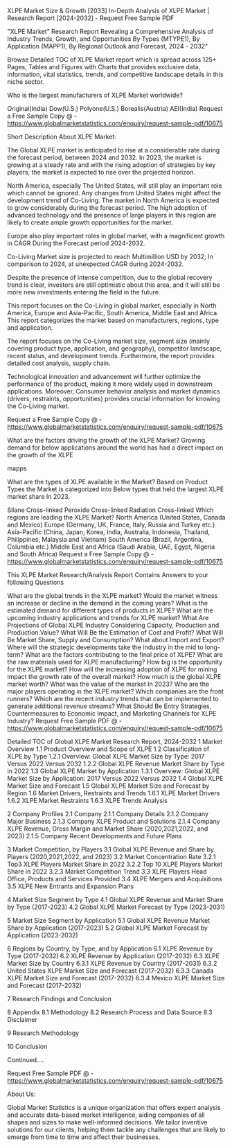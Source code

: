 XLPE Market Size & Growth [2033]
In-Depth Analysis of XLPE Market | Research Report [2024-2032] - Request Free Sample PDF

"XLPE Market" Research Report Revealing a Comprehensive Analysis of Industry Trends, Growth, and Opportunities By Types (MTYPE1), By Application (MAPP1), By Regional Outlook and Forecast, 2024 - 2032"

Browse Detailed TOC of XLPE Market report which is spread across 125+ Pages, Tables and Figures with Charts that provides exclusive data, information, vital statistics, trends, and competitive landscape details in this niche sector.

Who is the largest manufacturers of XLPE Market worldwide?

Original(India)
Dow(U.S.)
Polyone(U.S.)
Borealis(Austria)
AEI(India)
Request a Free Sample Copy @ - https://www.globalmarketstatistics.com/enquiry/request-sample-pdf/10675

Short Description About XLPE Market:

The Global XLPE market is anticipated to rise at a considerable rate during the forecast period, between 2024 and 2032. In 2023, the market is growing at a steady rate and with the rising adoption of strategies by key players, the market is expected to rise over the projected horizon.

North America, especially The United States, will still play an important role which cannot be ignored. Any changes from United States might affect the development trend of Co-Living. The market in North America is expected to grow considerably during the forecast period. The high adoption of advanced technology and the presence of large players in this region are likely to create ample growth opportunities for the market.

Europe also play important roles in global market, with a magnificent growth in CAGR During the Forecast period 2024-2032.

Co-Living Market size is projected to reach Multimillion USD by 2032, In comparison to 2024, at unexpected CAGR during 2024-2032.

Despite the presence of intense competition, due to the global recovery trend is clear, investors are still optimistic about this area, and it will still be more new investments entering the field in the future.

This report focuses on the Co-Living in global market, especially in North America, Europe and Asia-Pacific, South America, Middle East and Africa. This report categorizes the market based on manufacturers, regions, type and application.

The report focuses on the Co-Living market size, segment size (mainly covering product type, application, and geography), competitor landscape, recent status, and development trends. Furthermore, the report provides detailed cost analysis, supply chain.

Technological innovation and advancement will further optimize the performance of the product, making it more widely used in downstream applications. Moreover, Consumer behavior analysis and market dynamics (drivers, restraints, opportunities) provides crucial information for knowing the Co-Living market.

Request a Free Sample Copy @ - https://www.globalmarketstatistics.com/enquiry/request-sample-pdf/10675

What are the factors driving the growth of the XLPE Market?
Growing demand for below applications around the world has had a direct impact on the growth of the XLPE

mapps

What are the types of XLPE available in the Market?
Based on Product Types the Market is categorized into Below types that held the largest XLPE market share In 2023.


Silane Cross-linked
Peroxide Cross-linked
Radiation Cross-linked
Which regions are leading the XLPE Market?
North America (United States, Canada and Mexico)
Europe (Germany, UK, France, Italy, Russia and Turkey etc.)
Asia-Pacific (China, Japan, Korea, India, Australia, Indonesia, Thailand, Philippines, Malaysia and Vietnam)
South America (Brazil, Argentina, Columbia etc.)
Middle East and Africa (Saudi Arabia, UAE, Egypt, Nigeria and South Africa)
Request a Free Sample Copy @ - https://www.globalmarketstatistics.com/enquiry/request-sample-pdf/10675

This XLPE Market Research/Analysis Report Contains Answers to your following Questions

What are the global trends in the XLPE market? Would the market witness an increase or decline in the demand in the coming years?
What is the estimated demand for different types of products in XLPE? What are the upcoming industry applications and trends for XLPE market?
What Are Projections of Global XLPE Industry Considering Capacity, Production and Production Value? What Will Be the Estimation of Cost and Profit? What Will Be Market Share, Supply and Consumption? What about Import and Export?
Where will the strategic developments take the industry in the mid to long-term?
What are the factors contributing to the final price of XLPE? What are the raw materials used for XLPE manufacturing?
How big is the opportunity for the XLPE market? How will the increasing adoption of XLPE for mining impact the growth rate of the overall market?
How much is the global XLPE market worth? What was the value of the market In 2023?
Who are the major players operating in the XLPE market? Which companies are the front runners?
Which are the recent industry trends that can be implemented to generate additional revenue streams?
What Should Be Entry Strategies, Countermeasures to Economic Impact, and Marketing Channels for XLPE Industry?
Request Free Sample PDF @ - https://www.globalmarketstatistics.com/enquiry/request-sample-pdf/10675

Detailed TOC of Global XLPE Market Research Report, 2024-2032
1 Market Overview
1.1 Product Overview and Scope of XLPE
1.2 Classification of XLPE by Type
1.2.1 Overview: Global XLPE Market Size by Type: 2017 Versus 2022 Versus 2032
1.2.2 Global XLPE Revenue Market Share by Type in 2022
1.3 Global XLPE Market by Application
1.3.1 Overview: Global XLPE Market Size by Application: 2017 Versus 2022 Versus 2032
1.4 Global XLPE Market Size and Forecast
1.5 Global XLPE Market Size and Forecast by Region
1.6 Market Drivers, Restraints and Trends
1.6.1 XLPE Market Drivers
1.6.2 XLPE Market Restraints
1.6.3 XLPE Trends Analysis

2 Company Profiles
2.1 Company
2.1.1 Company Details
2.1.2 Company Major Business
2.1.3 Company XLPE Product and Solutions
2.1.4 Company XLPE Revenue, Gross Margin and Market Share (2020,2021,2022, and 2023)
2.1.5 Company Recent Developments and Future Plans

3 Market Competition, by Players
3.1 Global XLPE Revenue and Share by Players (2020,2021,2022, and 2023)
3.2 Market Concentration Rate
3.2.1 Top3 XLPE Players Market Share in 2022
3.2.2 Top 10 XLPE Players Market Share in 2022
3.2.3 Market Competition Trend
3.3 XLPE Players Head Office, Products and Services Provided
3.4 XLPE Mergers and Acquisitions
3.5 XLPE New Entrants and Expansion Plans

4 Market Size Segment by Type
4.1 Global XLPE Revenue and Market Share by Type (2017-2023)
4.2 Global XLPE Market Forecast by Type (2023-2031)

5 Market Size Segment by Application
5.1 Global XLPE Revenue Market Share by Application (2017-2023)
5.2 Global XLPE Market Forecast by Application (2023-2032)

6 Regions by Country, by Type, and by Application
6.1 XLPE Revenue by Type (2017-2032)
6.2 XLPE Revenue by Application (2017-2032)
6.3 XLPE Market Size by Country
6.3.1 XLPE Revenue by Country (2017-2031)
6.3.2 United States XLPE Market Size and Forecast (2017-2032)
6.3.3 Canada XLPE Market Size and Forecast (2017-2032)
6.3.4 Mexico XLPE Market Size and Forecast (2017-2032)

7 Research Findings and Conclusion

8 Appendix
8.1 Methodology
8.2 Research Process and Data Source
8.3 Disclaimer

9 Research Methodology

10 Conclusion

Continued….

Request Free Sample PDF @ - https://www.globalmarketstatistics.com/enquiry/request-sample-pdf/10675

About Us:

Global Market Statistics is a unique organization that offers expert analysis and accurate data-based market intelligence, aiding companies of all shapes and sizes to make well-informed decisions. We tailor inventive solutions for our clients, helping them tackle any challenges that are likely to emerge from time to time and affect their businesses.